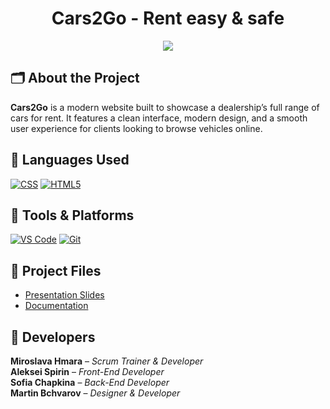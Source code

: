 <h1 align="center">Cars2Go - Rent easy & safe</h1>

<p align="center">
  <img src="https://github.com/codingburgas/8grade-html-css-project-cars2go/tree/main/media">

<br>

## 🗂 About the Project

**Cars2Go** is a modern website built to showcase a dealership’s full range of cars for rent. It features a clean interface, modern design, and a smooth user experience for clients looking to browse vehicles online.

## 🧪 Languages Used

<p align="left">
<a href="https://git-scm.com/"><img src="https://i.imgur.com/QAlyJwJ.png" alt="CSS"/></a>
<a href="https://en.wikipedia.org/wiki/HTML"><img src="https://i.imgur.com/6UPrSqj.png" alt="HTML5"/></a>
</p>

## 🧰 Tools & Platforms

<p align="left">
  <a href="https://code.visualstudio.com/"><img src="https://img.icons8.com/color/48/000000/visual-studio-code-2019.png" alt="VS Code"/></a>
  <a href="https://git-scm.com/"><img src="https://img.icons8.com/color/48/000000/git.png" alt="Git"/></a>
</p>

## 📄 Project Files

* [Presentation Slides](https://blank)
* [Documentation](https://blank)


## 👤 Developers

**Miroslava Hmara** – *Scrum Trainer & Developer* <br>
**Aleksei Spirin** – *Front-End Developer* <br>
**Sofia Chapkina** – *Back-End Developer* <br>
**Martin Bchvarov** – *Designer & Developer*